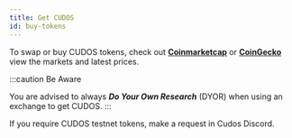 ```yaml
---
title: Get CUDOS
id: buy-tokens
---
```


To swap or buy CUDOS tokens, check out [**Coinmarketcap**](https://coinmarketcap.com/currencies/cudos/markets/) or [**CoinGecko**](https://www.coingecko.com/en/coins/cudos) view the markets and latest prices.

:::caution Be Aware

You are advised to always ***Do Your Own Research*** (DYOR) when using an exchange to get CUDOS.
:::

If you require CUDOS testnet tokens, make a request in Cudos Discord. 



